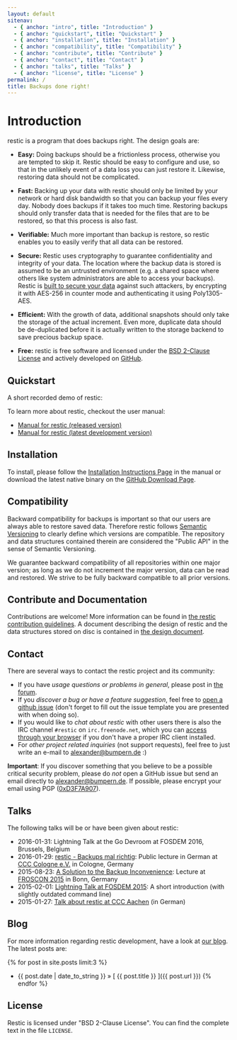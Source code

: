```yaml
---
layout: default
sitenav:
  - { anchor: "intro", title: "Introduction" }
  - { anchor: "quickstart", title: "Quickstart" }
  - { anchor: "installation", title: "Installation" }
  - { anchor: "compatibility", title: "Compatibility" }
  - { anchor: "contribute", title: "Contribute" }
  - { anchor: "contact", title: "Contact" }
  - { anchor: "talks", title: "Talks" }
  - { anchor: "license", title: "License" }
permalink: /
title: Backups done right!
---
```


# <a name="intro"></a>Introduction

restic is a program that does backups right. The design goals are:

 * **Easy:** Doing backups should be a frictionless process, otherwise you are tempted to skip it.  Restic should be easy to configure and use, so that in the unlikely event of a data loss you can just restore it. Likewise, restoring data should not be complicated.

 * **Fast:** Backing up your data with restic should only be limited by your network or hard disk bandwidth so that you can backup your files every day. Nobody does backups if it takes too much time. Restoring backups should only transfer data that is needed for the files that are to be restored, so that this process is also fast.

 * **Verifiable:** Much more important than backup is restore, so restic enables you to easily verify that all data can be restored.

 * **Secure:** Restic uses cryptography to guarantee confidentiality and integrity of your data. The location where the backup data is stored is assumed to be an untrusted environment (e.g. a shared space where others like system administrators are able to access your backups). Restic is [built to secure your data](https://restic.readthedocs.io/en/latest/100_references.html#design) against such attackers, by encrypting it with AES-256 in counter mode and authenticating it using Poly1305-AES.

 * **Efficient:** With the growth of data, additional snapshots should only take the storage of the actual increment. Even more, duplicate data should be de-duplicated before it is actually written to the storage backend to save precious backup space.

 * **Free:** restic is free software and licensed under the [BSD 2-Clause License](https://github.com/restic/restic/blob/master/LICENSE) and actively developed on [GitHub](https://github.com/restic/restic/).

## <a name="quickstart"></a>Quickstart

A short recorded demo of restic:

<script type="text/javascript" src="https://asciinema.org/a/anro1vq39k80ae7c46s9nj6bs.js" id="asciicast-23554" async></script>

To learn more about restic, checkout the user manual:

 * [Manual for restic (released version)](https://restic.readthedocs.io/en/stable/)
 * [Manual for restic (latest development version)](https://restic.readthedocs.io/en/latest/)

## <a name="installation"></a>Installation

To install, please follow the [Installation Instructions Page](https://restic.readthedocs.io/en/stable/020_installation.html) in the manual or download the latest native binary on the [GitHub Download Page](https://github.com/restic/restic/releases/latest).

## <a name="compatibility"></a>Compatibility

Backward compatibility for backups is important so that our users are always able to restore saved data. Therefore restic follows [Semantic Versioning](http://semver.org) to clearly define which versions are compatible. The repository and data structures contained therein are considered the "Public API" in the sense of Semantic Versioning.

We guarantee backward compatibility of all repositories within one major version; as long as we do not increment the major version, data can be read and restored. We strive to be fully backward compatible to all prior versions.


## <a name="contribute"></a>Contribute and Documentation

Contributions are welcome! More information can be found in [the restic contribution guidelines](https://github.com/restic/restic/blob/master/CONTRIBUTING.md). A document describing the design of restic and the data structures stored on disc is contained in [the design document](http://restic.readthedocs.io/en/latest/100_references.html#design).

## <a name="contact"></a>Contact

There are several ways to contact the restic project and its community:

 * If you have *usage questions or problems in general*, please post in [the forum](https://forum.restic.net/).
 * If you *discover a bug or have a feature suggestion*, feel free to [open a github issue](https://github.com/restic/restic/issues/new/choose) (don't forget to fill out the issue template you are presented with when doing so).
 * If you would like to *chat about restic* with other users there is also the IRC channel `#restic` on `irc.freenode.net`, which you can [access through your browser](https://webchat.freenode.net/#restic) if you don't have a proper IRC client installed.
 * For *other project related inquiries* (not support requests), feel free to just write an e-mail to alexander@bumpern.de :)

**Important**: If you discover something that you believe to be a possible critical security problem, please do *not* open a GitHub issue but send an email directly to alexander@bumpern.de. If possible, please encrypt your email using PGP ([0xD3F7A907](https://pgp.mit.edu/pks/lookup?op=get&search=0x91A6868BD3F7A907)).

## <a name="talks"></a>Talks

The following talks will be or have been given about restic:

 * 2016-01-31: Lightning Talk at the Go Devroom at FOSDEM 2016, Brussels, Belgium
 * 2016-01-29: [restic - Backups mal richtig](https://media.ccc.de/v/c4.openchaos.2016.01.restic): Public lecture in German at [CCC Cologne e.V.](https://koeln.ccc.de) in Cologne, Germany
 * 2015-08-23: [A Solution to the Backup Inconvenience](https://media.ccc.de/browse/conferences/froscon/2015/froscon2015-1515-a_solution_to_the_backup_inconvenience.html#video): Lecture at [FROSCON 2015](https://www.froscon.de) in Bonn, Germany
 * 2015-02-01: [Lightning Talk at FOSDEM 2015](https://www.youtube.com/watch?v=oM-MfeflUZ8&t=11m40s): A short introduction (with slightly outdated command line)
 * 2015-01-27: [Talk about restic at CCC Aachen](https://videoag.fsmpi.rwth-aachen.de/?view=player&lectureid=4442#content) (in German)

## Blog

For more information regarding restic development, have a look at [our blog](/blog). The latest posts are:

{% for post in site.posts limit:3 %}
  * {{ post.date | date_to_string }} &raquo; [ {{ post.title }} ]({{ post.url }})
{% endfor %}

## <a name="license"></a>License

Restic is licensed under "BSD 2-Clause License". You can find the complete text in the file `LICENSE`.




